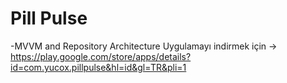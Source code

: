 # Pill Pulse
-MVVM and Repository Architecture
Uygulamayı indirmek için -> https://play.google.com/store/apps/details?id=com.yucox.pillpulse&hl=id&gl=TR&pli=1
